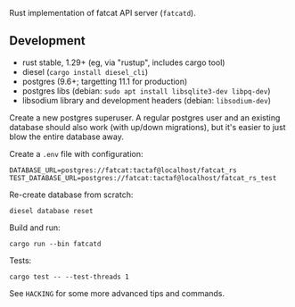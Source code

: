 
Rust implementation of fatcat API server (`fatcatd`).

## Development

- rust stable, 1.29+ (eg, via "rustup", includes cargo tool)
- diesel (`cargo install diesel_cli`)
- postgres (9.6+; targetting 11.1 for production)
- postgres libs (debian: `sudo apt install libsqlite3-dev libpq-dev`)
- libsodium library and development headers (debian: `libsodium-dev`)

Create a new postgres superuser. A regular postgres user and an existing
database should also work (with up/down migrations), but it's easier to just
blow the entire database away.

Create a `.env` file with configuration:

    DATABASE_URL=postgres://fatcat:tactaf@localhost/fatcat_rs
    TEST_DATABASE_URL=postgres://fatcat:tactaf@localhost/fatcat_rs_test

Re-create database from scratch:

    diesel database reset

Build and run:

    cargo run --bin fatcatd

Tests:

    cargo test -- --test-threads 1

See `HACKING` for some more advanced tips and commands.
